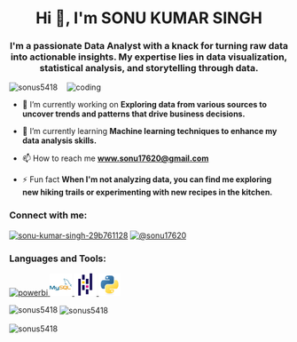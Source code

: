 <h1 align="center">Hi 👋, I'm SONU KUMAR SINGH</h1>
<h3 align="center">I'm a passionate Data Analyst with a knack for turning raw data into actionable insights. My expertise lies in data visualization, statistical analysis, and storytelling through data.</h3>

<img align="right" alt="coding" width="400" src="https://media.licdn.com/dms/image/C4D12AQEeKAn9dPLbhw/article-cover_image-shrink_720_1280/0/1616667695311?e=1715817600&v=beta&t=Wwor3WhDdxnosjzIc1a5UYNiZfFCuSAdGj1viKcs598">

<p align="left"> <img src="https://komarev.com/ghpvc/?username=sonus5418&label=Profile%20views&color=0e75b6&style=flat" alt="sonus5418" /> </p>

- 🔭 I’m currently working on **Exploring data from various sources to uncover trends and patterns that drive business decisions.**

- 🌱 I’m currently learning **Machine learning techniques to enhance my data analysis skills.**

- 📫 How to reach me **www.sonu17620@gmail.com**

- ⚡ Fun fact **When I'm not analyzing data, you can find me exploring new hiking trails or experimenting with new recipes in the kitchen.**

<h3 align="left">Connect with me:</h3>
<p align="left">
<a href="https://linkedin.com/in/sonu-kumar-singh-29b761128" target="blank"><img align="center" src="https://raw.githubusercontent.com/rahuldkjain/github-profile-readme-generator/master/src/images/icons/Social/linked-in-alt.svg" alt="sonu-kumar-singh-29b761128" height="30" width="40" /></a>
<a href="https://www.hackerrank.com/@sonu17620" target="blank"><img align="center" src="https://raw.githubusercontent.com/rahuldkjain/github-profile-readme-generator/master/src/images/icons/Social/hackerrank.svg" alt="@sonu17620" height="30" width="40" /></a>
</p>

<h3 align="left">Languages and Tools:</h3>
<p align="left"> <a href="https://www.microsoft.com/en-us/power-platform/products/power-bi/" target="_blank" rel="noreferrer"> <img src="https://e7.pngegg.com/pngimages/252/727/png-clipart-power-bi-business-intelligence-microsoft-analytics-microsoft-text-rectangle.png" alt="powerbi" width="40" height="40"/> </a> <a href="https://www.mysql.com/" target="_blank" rel="noreferrer"> <img src="https://raw.githubusercontent.com/devicons/devicon/master/icons/mysql/mysql-original-wordmark.svg" alt="mysql" width="40" height="40"/> </a> <a href="https://pandas.pydata.org/" target="_blank" rel="noreferrer"> <img src="https://raw.githubusercontent.com/devicons/devicon/2ae2a900d2f041da66e950e4d48052658d850630/icons/pandas/pandas-original.svg" alt="pandas" width="40" height="40"/> </a> <a href="https://www.python.org" target="_blank" rel="noreferrer"> <img src="https://raw.githubusercontent.com/devicons/devicon/master/icons/python/python-original.svg" alt="python" width="40" height="40"/> </a> </p>

<p><img align="left" src="https://github-readme-stats.vercel.app/api/top-langs?username=sonus5418&show_icons=true&locale=en&layout=compact" alt="sonus5418" /></p>

<p>&nbsp;<img align="center" src="https://github-readme-stats.vercel.app/api?username=sonus5418&show_icons=true&locale=en" alt="sonus5418" /></p>

<p><img align="center" src="https://github-readme-streak-stats.herokuapp.com/?user=sonus5418&" alt="sonus5418" /></p>
